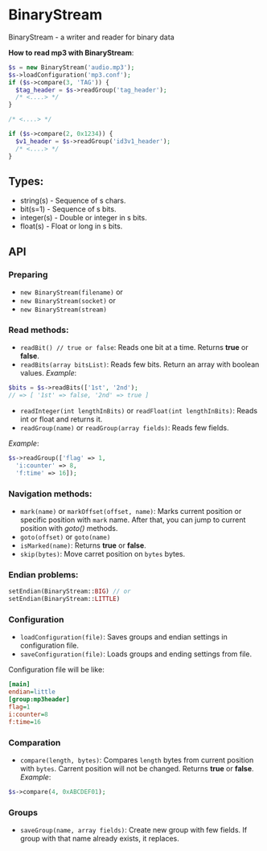 # BinaryStream
BinaryStream - a writer and reader for binary data

**How to read mp3 with BinaryStream**:
```php
$s = new BinaryStream('audio.mp3');
$s->loadConfiguration('mp3.conf');
if ($s->compare(3, 'TAG')) {
  $tag_header = $s->readGroup('tag_header');
  /* <....> */
}

/* <....> */

if ($s->compare(2, 0x1234)) {
  $v1_header = $s->readGroup('id3v1_header');
  /* <....> */
}
```

## Types:

- string(s) - Sequence of s chars.
- bit(s=1) - Sequence of s bits.
- integer(s) - Double or integer in s bits.
- float(s) - Float or long in s bits.

## API

### Preparing

- `new BinaryStream(filename)` or
- `new BinaryStream(socket)` or
- `new BinaryStream(stream)`

### Read methods:

- `readBit() // true or false`: Reads one bit at a time. Returns **true** or **false**.
- `readBits(array bitsList)`: Reads few bits. Return an array with boolean values.
_Example_:
```php
$bits = $s->readBits(['1st', '2nd');
// => [ '1st' => false, '2nd' => true ]
```

- `readInteger(int lengthInBits)` or `readFloat(int lengthInBits)`: Reads int or float and returns it.
- `readGroup(name)` or `readGroup(array fields)`: Reads few fields.

_Example_:
```php
$s->readGroup(['flag' => 1,
  'i:counter' => 8,
  'f:time' => 16]);
```

### Navigation methods:

- `mark(name)` or `markOffset(offset, name)`: Marks current position or specific position with `mark` name. After that, you can jump to current position with _goto()_ methods.
- `goto(offset)` or `goto(name)`
- `isMarked(name)`: Returns **true** or **false**.
- `skip(bytes)`: Move carret position on `bytes` bytes.

### Endian problems:

```php
setEndian(BinaryStream::BIG) // or 
setEndian(BinaryStream::LITTLE)
```

### Configuration

- `loadConfiguration(file)`: Saves groups and endian settings in configuration file.
- `saveConfiguration(file)`: Loads groups and ending settings from file.

Configuration file will be like:
```ini
[main]
endian=little
[group:mp3header]
flag=1
i:counter=8
f:time=16
```

### Comparation

- `compare(length, bytes)`: Compares `length` bytes from current position with `bytes`. Carrent position will not be changed. Returns **true** or **false**.
_Example_:
```php
$s->compare(4, 0xABCDEF01);
```

### Groups

- `saveGroup(name, array fields)`: Create new group with few fields. If group with that name already exists, it replaces.
